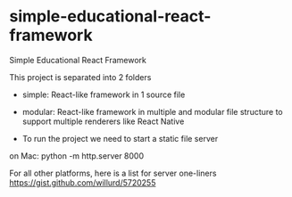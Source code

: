# simple-educational-react-framework
Simple Educational React Framework

This project is separated into 2 folders
- simple: React-like framework in 1 source file
- modular: React-like framework in multiple and modular file structure to support multiple renderers like React Native

- To run the project we need to start a static file server

on Mac:
python -m http.server 8000

For all other platforms, here is a list for server one-liners
https://gist.github.com/willurd/5720255